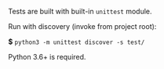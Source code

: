 Tests are built with built-in `unittest` module.

Run with discovery (invoke from project root):

**$** `python3 -m unittest discover -s test/`

Python 3.6+ is required.
